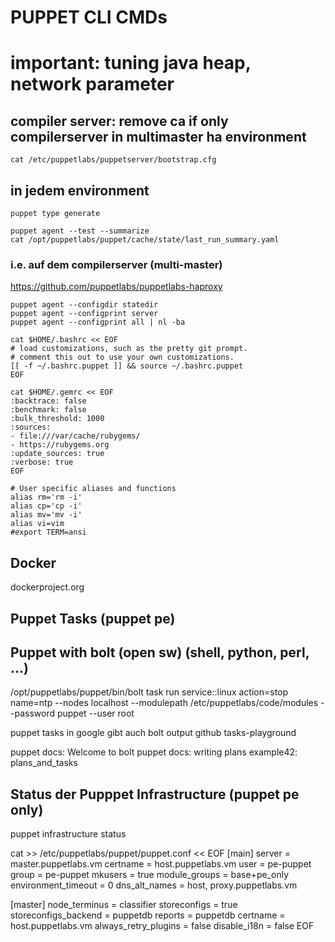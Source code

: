# PUPPET CLI CMDs

# important: tuning java heap, network parameter

## compiler server: remove ca if only compilerserver in multimaster ha environment
```
cat /etc/puppetlabs/puppetserver/bootstrap.cfg
```

## in jedem environment
```
puppet type generate
```

```
puppet agent --test --summarize
cat /opt/puppetlabs/puppet/cache/state/last_run_summary.yaml
```

### i.e. auf dem compilerserver (multi-master)
https://github.com/puppetlabs/puppetlabs-haproxy
```
puppet agent --configdir statedir
puppet agent --configprint server
puppet agent --configprint all | nl -ba
```

```
cat $HOME/.bashrc << EOF
# load customizations, such as the pretty git prompt.
# comment this out to use your own customizations.
[[ -f ~/.bashrc.puppet ]] && source ~/.bashrc.puppet
EOF
```

```
cat $HOME/.gemrc << EOF
:backtrace: false
:benchmark: false
:bulk_threshold: 1000
:sources:
- file:///var/cache/rubygems/
- https://rubygems.org
:update_sources: true
:verbose: true
EOF
```

```
# User specific aliases and functions
alias rm='rm -i'
alias cp='cp -i'
alias mv='mv -i'
alias vi=vim
#export TERM=ansi
```

## Docker
dockerproject.org

## Puppet Tasks (puppet pe)
## Puppet with bolt (open sw) (shell, python, perl, ...)
/opt/puppetlabs/puppet/bin/bolt task run service::linux action=stop name=ntp --nodes localhost --modulepath /etc/puppetlabs/code/modules --password puppet --user root


puppet tasks in google gibt auch bolt output
github tasks-playground

puppet docs: Welcome to bolt
puppet docs: writing plans
example42: plans_and_tasks


## Status der Pupppet Infrastructure (puppet pe only)
puppet infrastructure status

cat >> /etc/puppetlabs/puppet/puppet.conf << EOF
[main]
server = master.puppetlabs.vm
certname = host.puppetlabs.vm
user = pe-puppet
group = pe-puppet
mkusers = true
module_groups = base+pe_only
environment_timeout = 0
dns_alt_names = host, proxy.puppetlabs.vm

[master]
node_terminus = classifier
storeconfigs = true
storeconfigs_backend = puppetdb
reports = puppetdb
certname = host.puppetlabs.vm
always_retry_plugins = false
disable_i18n = false
EOF
